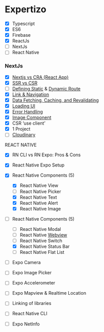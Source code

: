 # Expertizo

- [x] Typescript
- [x] ES6
- [x] Firebase
- [x] ReactJs
- [ ] NextJs
- [ ] React Native

### NextJs

- [x] [Nextjs vs CRA (React App)](https://docs.google.com/presentation/d/1G_rBEFw9ttvZOBsLtPwzMqwDk-j0E7Y3/edit#slide=id.g2983195c3b0_3_48)
- [x] [SSR vs CSR](https://prismic.io/blog/nextjs-ssr-vs-ssg)
- [ ] [Defining Static](https://nextjs.org/docs/app/building-your-application/routing/pages-and-layouts) & [Dynamic Route](https://nextjs.org/docs/app/building-your-application/routing/dynamic-routes)
- [x] [Link & Navigation](https://nextjs.org/docs/app/building-your-application/routing/linking-and-navigating)
- [x] [Data Fetching, Caching, and Revalidating](https://nextjs.org/docs/app/building-your-application/data-fetching/fetching-caching-and-revalidating)
- [x] [Loading UI](https://nextjs.org/docs/app/building-your-application/routing/loading-ui-and-streaming)
- [x] [Error Handling](https://nextjs.org/docs/app/building-your-application/routing/error-handling)
- [x] [Image Component](https://nextjs.org/docs/app/building-your-application/optimizing/images)
- [x] CSR ‘use client’
- [x] 1 Project
- [ ] [Cloudinary](https://cloudinary.com/)

REACT NATIVE

- [x] RN CLI vs RN Expo: Pros & Cons
- [x] React Native Expo Setup
- [x] React Native Components (5)
  - [x] React Native View
  - [ ] React Native Picker
  - [x] React Native Text
  - [x] React Native Alert
  - [x] React Native Image
- [ ] React Native Components (5)

  - [ ] React Native Modal
  - [ ] React Native [Webview](https://docs.expo.dev/versions/latest/sdk/webview/)
  - [ ] React Native Switch
  - [x] React Native Status Bar
  - [ ] React Native Flat List

- [ ] Expo Camera
- [ ] Expo Image Picker
- [ ] Expo Accelerometer
- [ ] Expo Mapview & Realtime Location
- [ ] Linking of libraries
- [ ] React Native CLI
- [ ] Expo NetInfo
